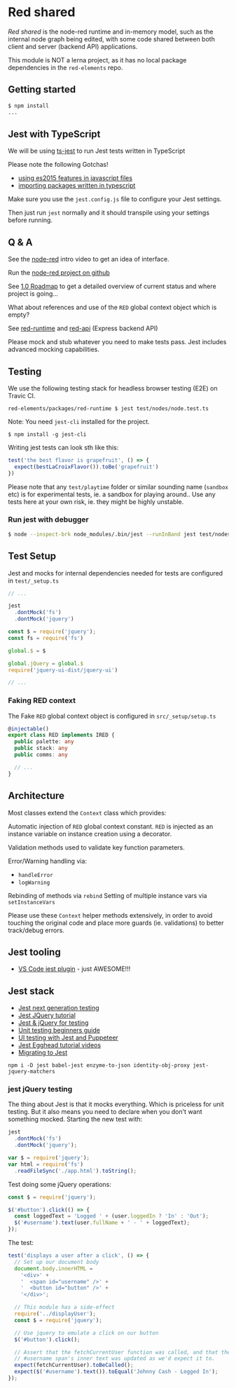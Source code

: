# Red shared

*Red shared* is the node-red runtime and in-memory model, such as the internal node graph being edited, with some code shared between both client and server (backend API) applications.

This module is NOT a lerna project, as it has no local package dependencies in the `red-elements` repo.

## Getting started


```bash
$ npm install
...
```

## Jest with TypeScript

We will be using [ts-jest](https://www.npmjs.com/package/ts-jest) to run Jest tests written in TypeScript

Please note the following Gotchas!

- [using es2015 features in javascript files](https://www.npmjs.com/package/ts-jest#using-es2015-features-in-javascript-files)
- [importing packages written in typescript](https://www.npmjs.com/package/ts-jest#importing-packages-written-in-typescript)

Make sure you use the `jest.config.js` file to configure your Jest settings.

Then just run `jest` normally and it should transpile using your settings before running.

## Q & A

See the [node-red](https://nodered.org/) intro video to get an idea of interface.

Run the [node-red project on github](https://github.com/node-red/node-red)

See [1.0 Roadmap](https://nodered.org/blog/2017/07/17/roadmap-to-1-dot-0) to get a detailed overview of current status and where project is going...

What about references and use of the `RED` global context object which is empty?

See [red-runtime](https://github.com/tecla5/red-runtime) and [red-api](https://github.com/tecla5/red-api) (Express backend API)

Please mock and stub whatever you need to make tests pass. Jest includes advanced mocking capabilities.

## Testing

We use the following testing stack for headless browser testing (E2E) on Travic CI.

`red-elements/packages/red-runtime $ jest test/nodes/node.test.ts`

Note: You need `jest-cli` installed for the project.

`$ npm install -g jest-cli`

Writing jest tests can look sth like this:

```js
test('the best flavor is grapefruit', () => {
  expect(bestLaCroixFlavor()).toBe('grapefruit')
})
```

Please note that any `test/playtime` folder or similar sounding name (`sandbox` etc) is for experimental tests, ie. a sandbox for playing around.. Use any tests here at your own risk, ie. they might be highly unstable.

### Run jest with debugger

```bash
$ node --inspect-brk node_modules/.bin/jest --runInBand jest test/nodes/node.test.ts
```

## Test Setup

Jest and mocks for internal dependencies needed for tests are configured in `test/_setup.ts`

```ts
// ...

jest
  .dontMock('fs')
  .dontMock('jquery')

const $ = require('jquery');
const fs = require('fs')

global.$ = $

global.jQuery = global.$
require('jquery-ui-dist/jquery-ui')

// ...
```

### Faking RED context

The Fake `RED` global context object is configured in `src/_setup/setup.ts`

```ts
@injectable()
export class RED implements IRED {
  public palette: any
  public stack: any
  public comms: any

  // ...
}
```

## Architecture

Most classes extend the `Context` class which provides:

Automatic injection of `RED` global context constant. `RED` is injected as an instance variable on instance creation using a decorator.

Validation methods used to validate key function parameters.

Error/Warning handling via:

- `handleError`
- `logWarning`

Rebinding of methods via `rebind`
Setting of multiple instance vars via `setInstanceVars`

Please use these `Context` helper methods extensively, in order to avoid touching the original code and place more guards (ie. validations) to better track/debug errors.

## Jest tooling

- [VS Code jest plugin](https://github.com/orta/vscode-jest) - just AWESOME!!!

## Jest stack

- [Jest next generation testing](https://codeburst.io/jest-the-next-generation-testing-8a6ee7c14656)
- [Jest JQuery tutorial](https://facebook.github.io/jest/docs/en/tutorial-jquery.html)
- [Jest & jQuery for testing](https://www.phpied.com/jest-jquery-testing-vanilla-app/)
- [Unit testing beginners guide](https://www.jstwister.com/post/unit-testing-beginners-guide-testing-functions/)
- [UI testing with Jest and Puppeteer](https://www.valentinog.com/blog/ui-testing-jest-puppetteer/)
- [Jest Egghead tutorial videos](https://egghead.io/playlists/testing-javascript-with-jest-a36c4074)
- [Migrating to Jest](https://blog.kentcdodds.com/migrating-to-jest-881f75366e7e)

`npm i -D jest babel-jest enzyme-to-json identity-obj-proxy jest-jquery-matchers`

### jest jQuery testing

The thing about Jest is that it mocks everything. Which is priceless for unit testing. But it also means you need to declare when you don't want something mocked. Starting the new test with:

```js
jest
  .dontMock('fs')
  .dontMock('jquery');

var $ = require('jquery');
var html = require('fs')
  .readFileSync('./app.html').toString();
```

Test doing some jQuery operations:

```js
const $ = require('jquery');

$('#button').click(() => {
  const loggedText = 'Logged ' + (user.loggedIn ? 'In' : 'Out');
  $('#username').text(user.fullName + ' - ' + loggedText);
});
```

The test:

```js
test('displays a user after a click', () => {
  // Set up our document body
  document.body.innerHTML =
    '<div>' +
    '  <span id="username" />' +
    '  <button id="button" />' +
    '</div>';

  // This module has a side-effect
  require('../displayUser');
  const $ = require('jquery');

  // Use jquery to emulate a click on our button
  $('#button').click();

  // Assert that the fetchCurrentUser function was called, and that the
  // #username span's inner text was updated as we'd expect it to.
  expect(fetchCurrentUser).toBeCalled();
  expect($('#username').text()).toEqual('Johnny Cash - Logged In');
});
```
